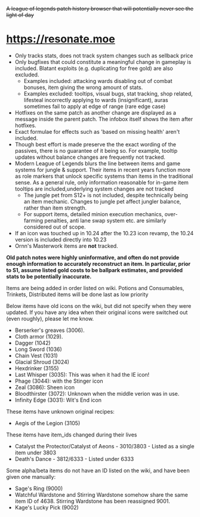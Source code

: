 ~~A league of legends patch history browser that will potentially never see the light of day~~

# https://resonate.moe

- Only tracks stats, does not track system changes such as sellback price
- Only bugfixes that could constitute a meaningful change in gameplay is included. Blatant exploits (e.g. duplicating for free gold) are also excluded.
  - Examples included: attacking wards disabling out of combat bonuses, item giving the wrong amount of stats.
  - Examples excluded: tooltips, visual bugs, stat tracking, shop related, lifesteal incorrectly applying to wards (insignificant), auras sometimes fail to apply at edge of range (rare edge case)
- Hotfixes on the same patch as another change are displayed as a message inside the parent patch. The infobox itself shows the item after hotfixes.
- Exact formulae for effects such as 'based on missing health' aren't included.
- Though best effort is made preserve the the exact wording of the passives, there is no guarantee of it being so. For example, tooltip updates without balance changes are frequently not tracked.
- Modern League of Legends blurs the line between items and game systems for jungle & support. Their items in recent years function more as role markers that unlock specific systems than items in the traditional sense. As a general rule, only information reasonable for in-game item tooltips are included,underlying system changes are not tracked
  - The jungle pet from S12+ is not included, despite technically being an item mechanic. Changes to jungle pet affect jungler balance, rather than item strength.
  - For support items, detailed minion execution mechanics, over-farming penalties, anti lane swap system etc. are similarly considered out of scope.
- If an icon was touched up in 10.24 after the 10.23 icon revamp, the 10.24 version is included directly into 10.23
- Ornn's Masterwork items are **not** tracked.

**Old patch notes were highly uninformative, and often do not provide enough information to accurately reconstruct an item. In particular, prior to S1, assume listed gold costs to be ballpark estimates, and provided stats to be potentially inaccurate.**

Items are being added in order listed on wiki. Potions and Consumables, Trinkets, Distributed items will be done last as low priority

Below items have old icons on the wiki, but did not specify when they were updated. If you have any idea when their original icons were switched out (even roughly), please let me know.

- Berserker's greaves (3006).
- Cloth armor (1029).
- Dagger (1042)
- Long Sword (1036)
- Chain Vest (1031)
- Glacial Shroud (3024)
- Hexdrinker (3155)
- Last Whisper (3035): This was when it had the IE icon!
- Phage (3044): with the Stinger icon
- Zeal (3086): Sheen icon
- Bloodthirster (3072): Unknown when the middle verion was in use.
- Infinity Edge (3031): Wit's End icon

These items have unknown original recipes:

- Aegis of the Legion (3105)

These items have item_ids changed during their lives

- Catalyst the Protector/Catalyst of Aeons - 3010/3803 - Listed as a single item under 3803
- Death's Dance - 3812/6333 - Listed under 6333

Some alpha/beta items do not have an ID listed on the wiki, and have been given one manually:

- Sage's Ring (9000)
- Watchful Wardstone and Stirring Wardstone somehow share the same item ID of 4638. Stirring Wardstone has been reassigned 9001.
- Kage's Lucky Pick (9002)
